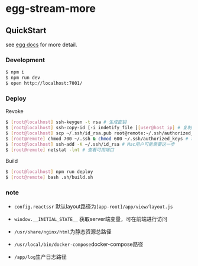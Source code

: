 # egg-stream-more



## QuickStart

<!-- add docs here for user -->

see [egg docs][egg] for more detail.

### Development

```bash
$ npm i
$ npm run dev
$ open http://localhost:7001/
```

### Deploy

Revoke
```bash
$ [root@localhost] ssh-keygen -t rsa # 生成密钥
$ [root@localhost] ssh-copy-id [-i indetify_file ][user@host_ip] # 复制密钥到远端主机
$ [root@localhost] scp ~/.ssh/id_rsa.pub root@remote:~/.ssh/authorized_keys # 复制公钥到authorized_keys
$ [root@remote] chmod 700 ~/.ssh & chmod 600 ~/.ssh/authorized_keys # 权限
$ [root@localhost] ssh-add -K ~/.ssh/id_rsa # Mac用户可能需要这一步
$ [root@remote] netstat -lnt # 查看可用端口

```

Build
```bash
$ [root@localhost] npm run deploy
$ [root@remote] bash .sh/build.sh
```


[egg]: https://eggjs.org

### note
- `config.reactssr` 默认layout路径为`[app-root]/app/view/layout.js`

- `window.__INITIAL_STATE__` 获取server端变量，可在前端进行访问

- `/usr/share/nginx/html`为静态资源总路径

- `/usr/local/bin/docker-compose`docker-compose路径

- `/app/log`生产日志路径
